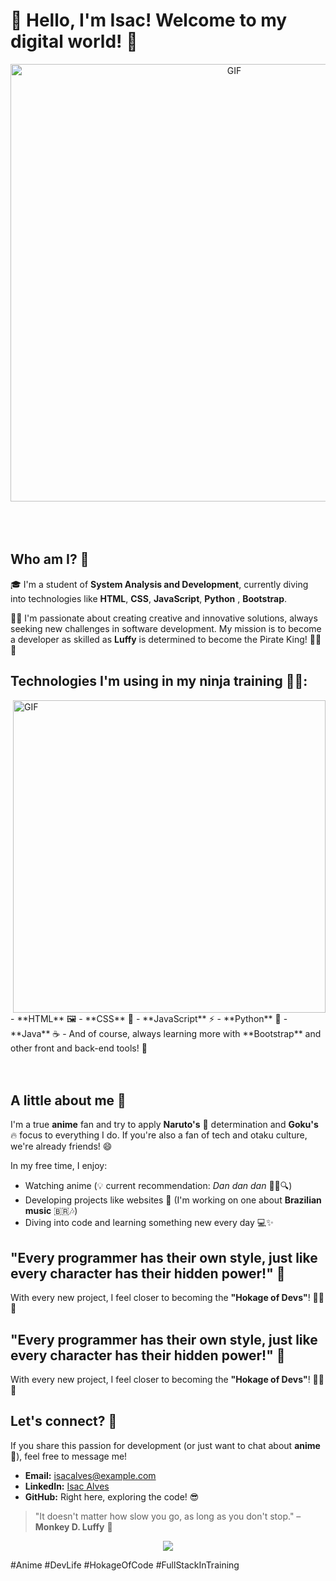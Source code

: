 # 🌟 Hello, I'm Isac! Welcome to my digital world! 🌟


<div align="center">
<img hight="300" width="700" alt="GIF" align="center" src="https://github.com/Xx-Ashutosh-xX/Xx-Ashutosh-xX/blob/master/assets/208593.gif">
</div>

</br>
</br>
</br>


## Who am I? 🤔

🎓 I'm a student of **System Analysis and Development**, currently diving into technologies like **HTML**, **CSS**, **JavaScript**, **Python** , **Bootstrap**.

👨‍💻 I'm passionate about creating creative and innovative solutions, always seeking new challenges in software development. My mission is to become a developer as skilled as **Luffy** is determined to become the Pirate King! 🏴‍☠️👑



## Technologies I'm using in my ninja training 👨‍💻:
<img hight="400" width="500" alt="GIF" align="right" src="https://github.com/Xx-Ashutosh-xX/Xx-Ashutosh-xX/blob/master/assets/15682.gif">
- **HTML** 🖼️
- **CSS** 🎨
- **JavaScript** ⚡
- **Python** 🐍
- **Java** ☕
- And of course, always learning more with **Bootstrap** and other front and back-end tools! 🚀




</br>
</br>
</br>

## A little about me 💭

I'm a true **anime** fan and try to apply **Naruto's** 🍥 determination and **Goku's** 🔥 focus to everything I do. If you're also a fan of tech and otaku culture, we're already friends! 😄

In my free time, I enjoy:

- Watching anime (💡 current recommendation: *Dan dan dan* 🕵️‍♂️🔍)
- Developing projects like websites 🎨 (I'm working on one about **Brazilian music** 🇧🇷🎶)
- Diving into code and learning something new every day 💻✨



## "Every programmer has their own style, just like every character has their hidden power!" 🌟

With every new project, I feel closer to becoming the **"Hokage of Devs"**! 👨‍💻🔥


## "Every programmer has their own style, just like every character has their hidden power!" 🌟

With every new project, I feel closer to becoming the **"Hokage of Devs"**! 👨‍💻🔥



## Let's connect? 🤝

If you share this passion for development (or just want to chat about **anime** 🐉), feel free to message me!

- **Email:** [isacalves@example.com](mailto:isacalves@example.com)
- **LinkedIn:** [Isac Alves](https://www.linkedin.com/in/isac-alves)
- **GitHub:** Right here, exploring the code! 😎



> "It doesn't matter how slow you go, as long as you don't stop." – **Monkey D. Luffy** 🍖


<p align="center" >  
  <a href="https://github.com/anuraghazra/github-readme-stats"> 
<img  src="https://github-readme-stats.vercel.app/api?username=zaza0417&&show_icons=true&theme=radical"/>
  </a>
  </p>
#Anime #DevLife #HokageOfCode #FullStackInTraining
